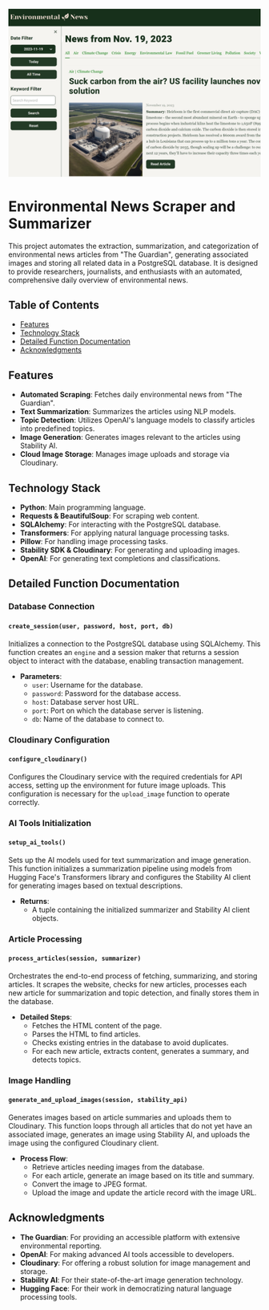 ![Banner](https://github.com/nammmx/nammmx.github.io/blob/main/pictures/environmental-scraper.jpg)
# Environmental News Scraper and Summarizer

This project automates the extraction, summarization, and categorization of environmental news articles from "The Guardian", generating associated images and storing all related data in a PostgreSQL database. It is designed to provide researchers, journalists, and enthusiasts with an automated, comprehensive daily overview of environmental news.

## Table of Contents

- [Features](#features)
- [Technology Stack](#technology-stack)
- [Detailed Function Documentation](#detailed-function-documentation)
- [Acknowledgments](#acknowledgments)

## Features

- **Automated Scraping**: Fetches daily environmental news from "The Guardian".
- **Text Summarization**: Summarizes the articles using NLP models.
- **Topic Detection**: Utilizes OpenAI's language models to classify articles into predefined topics.
- **Image Generation**: Generates images relevant to the articles using Stability AI.
- **Cloud Image Storage**: Manages image uploads and storage via Cloudinary.

## Technology Stack

- **Python**: Main programming language.
- **Requests & BeautifulSoup**: For scraping web content.
- **SQLAlchemy**: For interacting with the PostgreSQL database.
- **Transformers**: For applying natural language processing tasks.
- **Pillow**: For handling image processing tasks.
- **Stability SDK & Cloudinary**: For generating and uploading images.
- **OpenAI**: For generating text completions and classifications.

## Detailed Function Documentation

### Database Connection

#### `create_session(user, password, host, port, db)`
Initializes a connection to the PostgreSQL database using SQLAlchemy. This function creates an `engine` and a session maker that returns a session object to interact with the database, enabling transaction management.

- **Parameters**:
  - `user`: Username for the database.
  - `password`: Password for the database access.
  - `host`: Database server host URL.
  - `port`: Port on which the database server is listening.
  - `db`: Name of the database to connect to.

### Cloudinary Configuration

#### `configure_cloudinary()`
Configures the Cloudinary service with the required credentials for API access, setting up the environment for future image uploads. This configuration is necessary for the `upload_image` function to operate correctly.

### AI Tools Initialization

#### `setup_ai_tools()`
Sets up the AI models used for text summarization and image generation. This function initializes a summarization pipeline using models from Hugging Face's Transformers library and configures the Stability AI client for generating images based on textual descriptions.

- **Returns**:
  - A tuple containing the initialized summarizer and Stability AI client objects.

### Article Processing

#### `process_articles(session, summarizer)`
Orchestrates the end-to-end process of fetching, summarizing, and storing articles. It scrapes the website, checks for new articles, processes each new article for summarization and topic detection, and finally stores them in the database.

- **Detailed Steps**:
  - Fetches the HTML content of the page.
  - Parses the HTML to find articles.
  - Checks existing entries in the database to avoid duplicates.
  - For each new article, extracts content, generates a summary, and detects topics.

### Image Handling

#### `generate_and_upload_images(session, stability_api)`
Generates images based on article summaries and uploads them to Cloudinary. This function loops through all articles that do not yet have an associated image, generates an image using Stability AI, and uploads the image using the configured Cloudinary client.

- **Process Flow**:
  - Retrieve articles needing images from the database.
  - For each article, generate an image based on its title and summary.
  - Convert the image to JPEG format.
  - Upload the image and update the article record with the image URL.

## Acknowledgments

- **The Guardian**: For providing an accessible platform with extensive environmental reporting.
- **OpenAI**: For making advanced AI tools accessible to developers.
- **Cloudinary**: For offering a robust solution for image management and storage.
- **Stability AI**: For their state-of-the-art image generation technology.
- **Hugging Face**: For their work in democratizing natural language processing tools.

